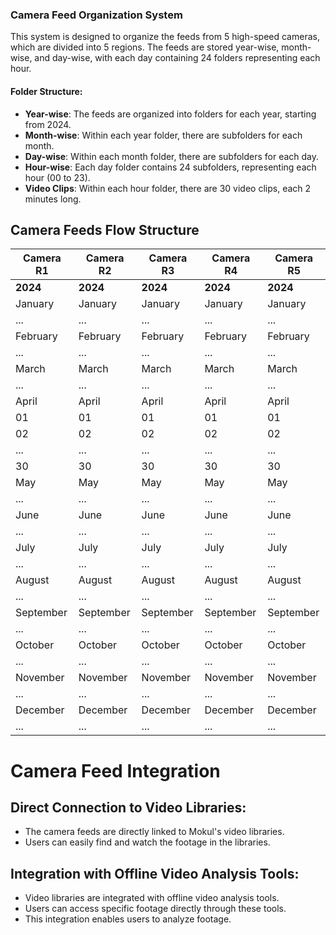 ### Camera Feed Organization System

This system is designed to organize the feeds from 5 high-speed cameras, which are divided into 5 regions. The feeds are stored year-wise, month-wise, and day-wise, with each day containing 24 folders representing each hour.

#### Folder Structure:

- **Year-wise**: The feeds are organized into folders for each year, starting from 2024.
- **Month-wise**: Within each year folder, there are subfolders for each month.
- **Day-wise**: Within each month folder, there are subfolders for each day.
- **Hour-wise**: Each day folder contains 24 subfolders, representing each hour (00 to 23).
- **Video Clips**: Within each hour folder, there are 30 video clips, each 2 minutes long.


## Camera Feeds Flow Structure

| Camera R1       | Camera R2       | Camera R3       | Camera R4       | Camera R5       |
|----------------|----------------|----------------|----------------|----------------|
| **2024**       | **2024**       | **2024**       | **2024**       | **2024**       |
| January        | January        | January        | January        | January        |
| ...            | ...            | ...            | ...            | ...            |
| February       | February       | February       | February       | February       |
| ...            | ...            | ...            | ...            | ...            |
| March          | March          | March          | March          | March          |
| ...            | ...            | ...            | ...            | ...            |
| April          | April          | April          | April          | April          |
| 01             | 01             | 01             | 01             | 01             |
| 02             | 02             | 02             | 02             | 02             |
| ...            | ...            | ...            | ...            | ...            |
| 30             | 30             | 30             | 30             | 30             |
| May            | May            | May            | May            | May            |
| ...            | ...            | ...            | ...            | ...            |
| June           | June           | June           | June           | June           |
| ...            | ...            | ...            | ...            | ...            |
| July           | July           | July           | July           | July           |
| ...            | ...            | ...            | ...            | ...            |
| August         | August         | August         | August         | August         |
| ...            | ...            | ...            | ...            | ...            |
| September      | September      | September      | September      | September      |
| ...            | ...            | ...            | ...            | ...            |
| October        | October        | October        | October        | October        |
| ...            | ...            | ...            | ...            | ...            |
| November       | November       | November       | November       | November       |
| ...            | ...            | ...            | ...            | ...            |
| December       | December       | December       | December       | December       |
| ...            | ...            | ...            | ...            | ...            |

# Camera Feed Integration

## Direct Connection to Video Libraries:

- The camera feeds are directly linked to Mokul's video libraries.
- Users can easily find and watch the footage in the libraries.

## Integration with Offline Video Analysis Tools:

- Video libraries are integrated with offline video analysis tools.
- Users can access specific footage directly through these tools.
- This integration enables users to analyze footage.
